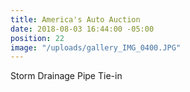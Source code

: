 ```yaml
---
title: America's Auto Auction
date: 2018-08-03 16:44:00 -05:00
position: 22
image: "/uploads/gallery_IMG_0400.JPG"
---
```


Storm Drainage Pipe Tie-in